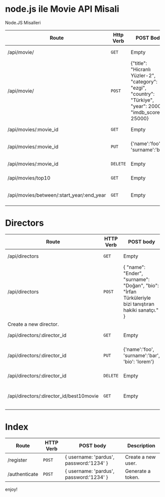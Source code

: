 
<h1>node.js ile Movie API Misali</h1>

Node.JS Misalleri

|Route|Http Verb|POST Body|Description|
| --- | --- |  --- |  --- |
| /api/movie/ | `GET` |  Empty |  Return all movies. |
| /api/movie/ | `POST` |  {"title": "Hicranlı Yüzler-2", "category": "ezgi", "country": "Türkiye", "year": 2000, "imdb_score": 25000} | Create new movie. |
| /api/movies/:movie_id | `GET` | Empty | Get a movie. |
| /api/movies/:movie_id | `PUT` | {'name':'foo', 'surname':'bar'} | Update a movie with new info. |
| /api/movies/:movie_id | `DELETE` | Empty | Delete a movie. |
| /api/movies/top10 | `GET` | Empty | Get the top 10 movies. |
| /api/movies/between/:start_year/:end_year | `GET` | Empty | Movies between two dates. |

# Directors

| Route | HTTP Verb	 | POST body	 | Description	 |
| --- | --- | --- | --- |
| /api/directors | `GET` | Empty | List all directors. |
| /api/directors | `POST` | { "name": "Ender", "surname": "Doğan", "bio": "İrfan Türküleriyle bizi tanıştıran hakiki sanatçı." } 
| Create a new director. |
| /api/directors/:director_id | `GET` | Empty | Get a director. |
| /api/directors/:director_id | `PUT` | {'name':'foo', 'surname':'bar', 'bio': 'lorem'} | Update a director with new info. |
| /api/directors/:director_id | `DELETE` | Empty | Delete a director. |
| /api/directors/:director_id/best10movie | `GET` | Empty | The director's top 10 films. |

# Index

| Route | HTTP Verb	 | POST body	 | Description	 |
| --- | --- | --- | --- |
| /register | `POST` | { username: 'pardus', password:'1234' } | Create a new user. |
| /authenticate | `POST` | { username: 'pardus', password:'1234' } | Generate a token. |


enjoy!
